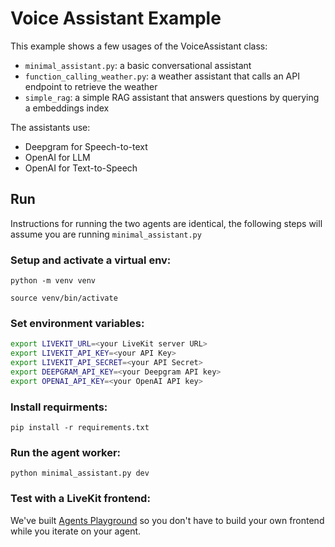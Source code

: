 # Voice Assistant Example

This example shows a few usages of the VoiceAssistant class:

- `minimal_assistant.py`: a basic conversational assistant
- `function_calling_weather.py`: a weather assistant that calls an API endpoint to retrieve the weather
- `simple_rag`: a simple RAG assistant that answers questions by querying a embeddings index

The assistants use:

- Deepgram for Speech-to-text
- OpenAI for LLM
- OpenAI for Text-to-Speech

## Run

Instructions for running the two agents are identical, the following steps will assume you are running `minimal_assistant.py`

### Setup and activate a virtual env:

`python -m venv venv`

`source venv/bin/activate`

### Set environment variables:

```bash
export LIVEKIT_URL=<your LiveKit server URL>
export LIVEKIT_API_KEY=<your API Key>
export LIVEKIT_API_SECRET=<your API Secret>
export DEEPGRAM_API_KEY=<your Deepgram API key>
export OPENAI_API_KEY=<your OpenAI API key>
```

### Install requirments:

`pip install -r requirements.txt`

### Run the agent worker:

`python minimal_assistant.py dev`

### Test with a LiveKit frontend:

We've built [Agents Playground](https://agents-playground.livekit.io) so you don't have to build your own frontend while you iterate on your agent.
